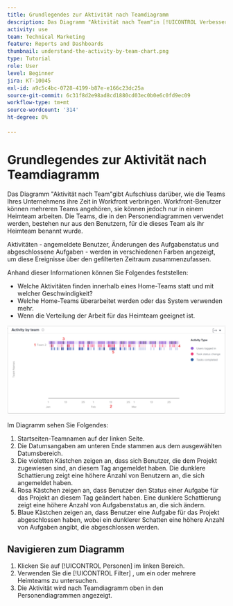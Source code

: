 ```yaml
---
title: Grundlegendes zur Aktivität nach Teamdiagramm
description: Das Diagramm "Aktivität nach Team"in [!UICONTROL Verbesserte Analytics] gibt Ihnen Aufschluss darüber, wie die Teams Ihrer Organisation ihre Zeit in Workfront verbringen.
activity: use
team: Technical Marketing
feature: Reports and Dashboards
thumbnail: understand-the-activity-by-team-chart.png
type: Tutorial
role: User
level: Beginner
jira: KT-10045
exl-id: a9c5c4bc-0728-4199-b87e-e166c23dc25a
source-git-commit: 6c31f8d2e98ad8cd1880cd03ec0b0e6c0fd9ec09
workflow-type: tm+mt
source-wordcount: '314'
ht-degree: 0%

---
```


# Grundlegendes zur Aktivität nach Teamdiagramm

Das Diagramm &quot;Aktivität nach Team&quot;gibt Aufschluss darüber, wie die Teams Ihres Unternehmens ihre Zeit in Workfront verbringen. Workfront-Benutzer können mehreren Teams angehören, sie können jedoch nur in einem Heimteam arbeiten. Die Teams, die in den Personendiagrammen verwendet werden, bestehen nur aus den Benutzern, für die dieses Team als ihr Heimteam benannt wurde.

Aktivitäten - angemeldete Benutzer, Änderungen des Aufgabenstatus und abgeschlossene Aufgaben - werden in verschiedenen Farben angezeigt, um diese Ereignisse über den gefilterten Zeitraum zusammenzufassen.

Anhand dieser Informationen können Sie Folgendes feststellen:

* Welche Aktivitäten finden innerhalb eines Home-Teams statt und mit welcher Geschwindigkeit?
* Welche Home-Teams überarbeitet werden oder das System verwenden mehr.
* Wenn die Verteilung der Arbeit für das Heimteam geeignet ist.

![Ein Bild, das eine Aktivität nach Teamdiagramm mit Zahlen zu den unten beschriebenen Bereichen anzeigt](assets/section-3-1.png)

Im Diagramm sehen Sie Folgendes:

1. Startseiten-Teamnamen auf der linken Seite.
1. Die Datumsangaben am unteren Ende stammen aus dem ausgewählten Datumsbereich.
1. Die violetten Kästchen zeigen an, dass sich Benutzer, die dem Projekt zugewiesen sind, an diesem Tag angemeldet haben. Die dunklere Schattierung zeigt eine höhere Anzahl von Benutzern an, die sich angemeldet haben.
1. Rosa Kästchen zeigen an, dass Benutzer den Status einer Aufgabe für das Projekt an diesem Tag geändert haben. Eine dunklere Schattierung zeigt eine höhere Anzahl von Aufgabenstatus an, die sich ändern.
1. Blaue Kästchen zeigen an, dass Benutzer eine Aufgabe für das Projekt abgeschlossen haben, wobei ein dunklerer Schatten eine höhere Anzahl von Aufgaben angibt, die abgeschlossen werden.

## Navigieren zum Diagramm

1. Klicken Sie auf [!UICONTROL Personen] im linken Bereich.
1. Verwenden Sie die [!UICONTROL Filter] , um ein oder mehrere Heimteams zu untersuchen.
1. Die Aktivität wird nach Teamdiagramm oben in den Personendiagrammen angezeigt.
